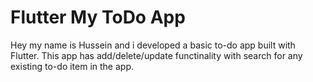 # Flutter My ToDo App

Hey my name is Hussein and i developed a basic to-do app built with Flutter. This app has add/delete/update functinality with search for any existing to-do item in the app.

